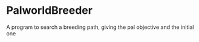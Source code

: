 # PalworldBreeder
A program to search a breeding path, giving the pal objective and the initial one
